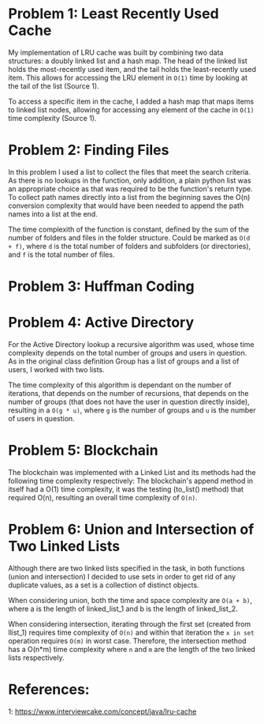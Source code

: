 # Problem 1: Least Recently Used Cache

My implementation of LRU cache was built by combining two data structures: a doubly linked list and a hash map.
The head of the linked list holds the most-recently used item, and the tail holds the least-recently used item.
This allows for accessing the LRU element in `O(1)` time by looking at the tail of the list (Source 1).

To access a specific item in the cache, I added a hash map that maps items to linked list nodes, allowing for accessing any element of the cache in `O(1)` time complexity (Source 1).

# Problem 2: Finding Files

In this problem I used a list to collect the files that meet the search criteria. As there is no lookups in the function, only addition, a plain python list was an appropriate choice as that was required to be the function's return type. To collect path names directly into a list from the beginning saves the O(n) conversion complexity that would have been needed to append the path names into a list at the end. 

The time complexith of the function is constant, defined by the sum of the number of folders and files in the folder structure. Could be marked as `O(d + f)`, where `d` is the total number of folders and subfolders (or directories), and `f` is the total number of files. 

# Problem 3: Huffman Coding



# Problem 4: Active Directory

For the Active Directory lookup a recursive algorithm was used, whose time complexity depends on the total number of groups and users in question. As in the original class definition Group has a list of groups and a list of users, I worked with two lists. 

The time complexity of this algorithm is dependant on the number of iterations, that depends on the number of recursions, that depends on the number of groups (that does not have the user in question directly inside), resulting in a `O(g * u)`, where `g` is the number of groups and `u` is the number of users in question.

# Problem 5: Blockchain

The blockchain was implemented with a Linked List and its methods had the following time complexity respectively:
The blockchain's append method in itself had a O(1) time complexity, it was the testing (to_list() method) that required O(n), resulting an overall time complexity of `O(n)`.

# Problem 6: Union and Intersection of Two Linked Lists

Although there are two linked lists specified in the task, in both functions (union and intersection) I decided to use sets in order to get rid of any duplicate values, as a set is a collection of distinct objects. 

When considering union, both the time and space complexity are `O(a + b)`, where a is the length of linked_list_1 and b is the length of linked_list_2.

When considering intersection, iterating through the first set (created from llist_1) requires time complexity of `O(n)` and within that iteration the `x in set` operation requires `O(m)` in worst case. Therefore, the intersection method has a O(n*m) time complexity where `n` and `m` are the length of the two linked lists respectively. 

# References:

1: https://www.interviewcake.com/concept/java/lru-cache